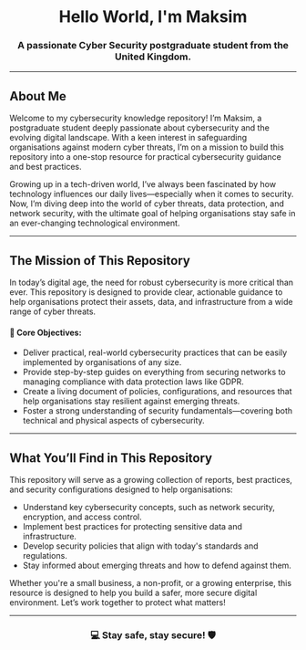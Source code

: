 <h1 align="center">Hello World, I'm Maksim</h1>
<h3 align="center">A passionate Cyber Security postgraduate student from the United Kingdom.</h3>

---

<h2 align="left">About Me</h2>

<p align="left">
  Welcome to my cybersecurity knowledge repository! I’m Maksim, a postgraduate student deeply passionate about cybersecurity and the evolving digital landscape. With a keen interest in safeguarding organisations against modern cyber threats, I’m on a mission to build this repository into a one-stop resource for practical cybersecurity guidance and best practices. 
</p>

<p align="left">
  Growing up in a tech-driven world, I’ve always been fascinated by how technology influences our daily lives—especially when it comes to security. Now, I’m diving deep into the world of cyber threats, data protection, and network security, with the ultimate goal of helping organisations stay safe in an ever-changing technological environment.
</p>

---

<h2 align="left">The Mission of This Repository</h2>

<p align="left">
  In today’s digital age, the need for robust cybersecurity is more critical than ever. This repository is designed to provide clear, actionable guidance to help organisations protect their assets, data, and infrastructure from a wide range of cyber threats.
</p>

<h4>📌 <b>Core Objectives:</b></h4>

<ul>
  <li>Deliver practical, real-world cybersecurity practices that can be easily implemented by organisations of any size.</li>
  <li>Provide step-by-step guides on everything from securing networks to managing compliance with data protection laws like GDPR.</li>
  <li>Create a living document of policies, configurations, and resources that help organisations stay resilient against emerging threats.</li>
  <li>Foster a strong understanding of security fundamentals—covering both technical and physical aspects of cybersecurity.</li>
</ul>

---

<h2 align="left">What You’ll Find in This Repository</h2>

<p align="left">
  This repository will serve as a growing collection of reports, best practices, and security configurations designed to help organisations:
</p>

<ul>
  <li>Understand key cybersecurity concepts, such as network security, encryption, and access control.</li>
  <li>Implement best practices for protecting sensitive data and infrastructure.</li>
  <li>Develop security policies that align with today's standards and regulations.</li>
  <li>Stay informed about emerging threats and how to defend against them.</li>
</ul>

<p align="left">
  Whether you're a small business, a non-profit, or a growing enterprise, this resource is designed to help you build a safer, more secure digital environment. Let’s work together to protect what matters!
</p>

---

<h3 align="center">💻 Stay safe, stay secure! 🛡️</h3>
